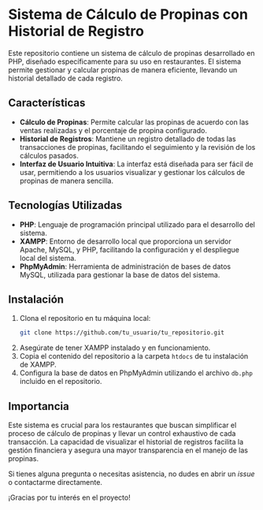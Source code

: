 # Sistema de Cálculo de Propinas con Historial de Registro

Este repositorio contiene un sistema de cálculo de propinas desarrollado en PHP, diseñado específicamente para su uso en restaurantes. El sistema permite gestionar y calcular propinas de manera eficiente, llevando un historial detallado de cada registro. 

## Características

- **Cálculo de Propinas**: Permite calcular las propinas de acuerdo con las ventas realizadas y el porcentaje de propina configurado.
- **Historial de Registros**: Mantiene un registro detallado de todas las transacciones de propinas, facilitando el seguimiento y la revisión de los cálculos pasados.
- **Interfaz de Usuario Intuitiva**: La interfaz está diseñada para ser fácil de usar, permitiendo a los usuarios visualizar y gestionar los cálculos de propinas de manera sencilla.

## Tecnologías Utilizadas

- **PHP**: Lenguaje de programación principal utilizado para el desarrollo del sistema.
- **XAMPP**: Entorno de desarrollo local que proporciona un servidor Apache, MySQL, y PHP, facilitando la configuración y el despliegue local del sistema.
- **PhpMyAdmin**: Herramienta de administración de bases de datos MySQL, utilizada para gestionar la base de datos del sistema.

## Instalación

1. Clona el repositorio en tu máquina local:
    ```bash
    git clone https://github.com/tu_usuario/tu_repositorio.git
    ```
2. Asegúrate de tener XAMPP instalado y en funcionamiento.
3. Copia el contenido del repositorio a la carpeta `htdocs` de tu instalación de XAMPP.
4. Configura la base de datos en PhpMyAdmin utilizando el archivo `db.php` incluido en el repositorio.

## Importancia

Este sistema es crucial para los restaurantes que buscan simplificar el proceso de cálculo de propinas y llevar un control exhaustivo de cada transacción. La capacidad de visualizar el historial de registros facilita la gestión financiera y asegura una mayor transparencia en el manejo de las propinas.

Si tienes alguna pregunta o necesitas asistencia, no dudes en abrir un *issue* o contactarme directamente.

¡Gracias por tu interés en el proyecto!

